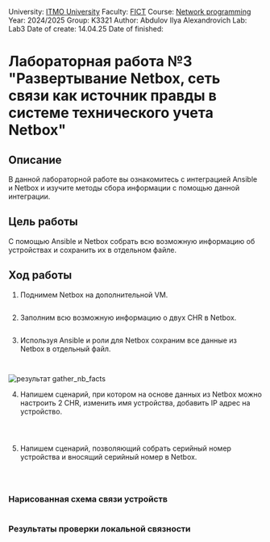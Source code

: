 University: [ITMO University](https://itmo.ru/ru/)
Faculty: [FICT](https://fict.itmo.ru)
Course: [Network programming](https://github.com/itmo-ict-faculty/network-programming)
Year: 2024/2025
Group: K3321
Author: Abdulov Ilya Alexandrovich
Lab: Lab3
Date of create: 14.04.25
Date of finished: 

# Лабораторная работа №3 "Развертывание Netbox, сеть связи как источник правды в системе технического учета Netbox"

## Описание

В данной лабораторной работе вы ознакомитесь с интеграцией Ansible и Netbox и изучите методы сбора информации с помощью данной интеграции.

## Цель работы

С помощью Ansible и Netbox собрать всю возможную информацию об устройствах и сохранить их в отдельном файле.

## Ход работы

1. Поднимем Netbox на дополнительной VM.

![]()

2. Заполним всю возможную информацию о двух CHR в Netbox.

![]()

3. Используя Ansible и роли для Netbox сохраним все данные из Netbox в отдельный файл.

```yaml

```

![]()

![результат gather_nb_facts]()

4. Напишем сценарий, при котором на основе данных из Netbox можно настроить 2 CHR, изменить имя устройства, добавить IP адрес на устройство.

```yaml

```

![]()

![]()

5. Напишем сценарий, позволяющий собрать серийный номер устройства и вносящий серийный номер в Netbox.

```yaml

```

![]()

![]()

### Нарисованная схема связи устройств

![]()

### Результаты проверки локальной связности

![]()
